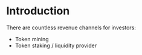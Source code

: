 # Introduction

There are countless revenue channels for investors:

- Token mining
- Token staking / liquidity provider
